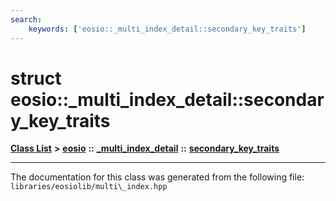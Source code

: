 ```yaml
---
search:
    keywords: ['eosio::_multi_index_detail::secondary_key_traits']
---
```


# struct eosio::\_multi\_index\_detail::secondary\_key\_traits

[**Class List**](annotated.md) **>** [**eosio**](namespaceeosio.md) **::** [**\_multi\_index\_detail**](namespaceeosio_1_1__multi__index__detail.md) **::** [**secondary\_key\_traits**](structeosio_1_1__multi__index__detail_1_1secondary__key__traits.md)




----------------------------------------
The documentation for this class was generated from the following file: `libraries/eosiolib/multi\_index.hpp`
